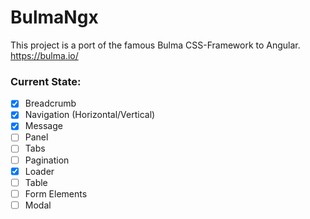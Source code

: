 # BulmaNgx

This project is a port of the famous Bulma CSS-Framework to Angular.
https://bulma.io/


### Current State:
- [x] Breadcrumb
- [x] Navigation (Horizontal/Vertical)
- [x] Message
- [ ] Panel
- [ ] Tabs
- [ ] Pagination
- [x] Loader
- [ ] Table
- [ ] Form Elements
- [ ] Modal
